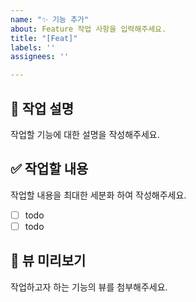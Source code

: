 ```yaml
---
name: "✨ 기능 추가"
about: Feature 작업 사항을 입력해주세요.
title: "[Feat]"
labels: ''
assignees: ''

---
```


## 📄 작업 설명
작업할 기능에 대한 설명을 작성해주세요.

## ✅ 작업할 내용
작업할 내용을 최대한 세분화 하여 작성해주세요.
- [ ] todo
- [ ] todo

## 🎨 뷰 미리보기
작업하고자 하는 기능의 뷰를 첨부해주세요.
